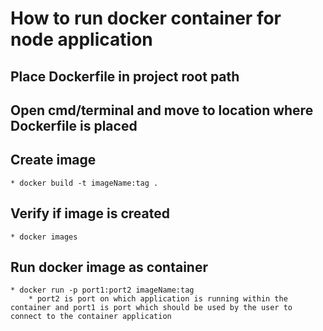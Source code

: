 # How to run docker container for node application


## Place Dockerfile in project root path

## Open cmd/terminal and move to location where Dockerfile is placed

## Create image
	* docker build -t imageName:tag .

## Verify if image is created
	* docker images

## Run docker image as container
	* docker run -p port1:port2 imageName:tag
		* port2 is port on which application is running within the container and port1 is port which should be used by the user to connect to the container application